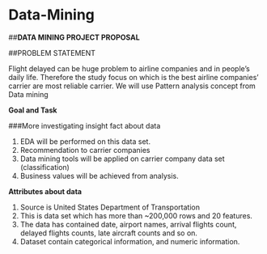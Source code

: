 # Data-Mining

##**DATA MINING PROJECT PROPOSAL**

##PROBLEM STATEMENT

Flight delayed can be huge problem to airline companies and in people’s daily life. Therefore the study focus on which is the best airline companies’ carrier are most reliable carrier. We will use Pattern analysis concept from Data mining


**Goal and Task**

###More investigating insight fact about data

1. EDA will be performed on this data set.
2. Recommendation to carrier companies
3. Data mining tools will be applied on carrier company data set (classification)
4. Business values will be achieved from analysis.

**Attributes about data**

1. Source is United States Department of Transportation
2. This is data set which has more than ~200,000 rows and 20 features.
3. The data has contained date, airport names, arrival flights count, delayed flights counts, late aircraft counts and so on.
4. Dataset contain categorical information, and numeric information.